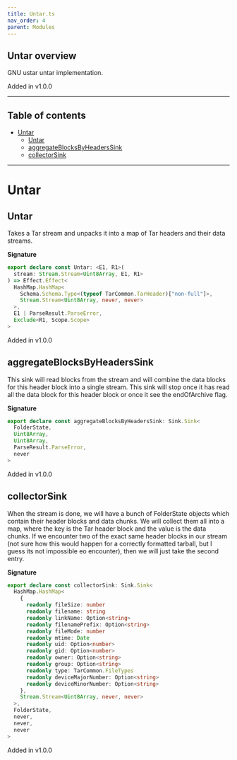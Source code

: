 ```yaml
---
title: Untar.ts
nav_order: 4
parent: Modules
---
```


## Untar overview

GNU ustar untar implementation.

Added in v1.0.0

---

<h2 class="text-delta">Table of contents</h2>

- [Untar](#untar)
  - [Untar](#untar-1)
  - [aggregateBlocksByHeadersSink](#aggregateblocksbyheaderssink)
  - [collectorSink](#collectorsink)

---

# Untar

## Untar

Takes a Tar stream and unpacks it into a map of Tar headers and their data
streams.

**Signature**

```ts
export declare const Untar: <E1, R1>(
  stream: Stream.Stream<Uint8Array, E1, R1>
) => Effect.Effect<
  HashMap.HashMap<
    Schema.Schema.Type<(typeof TarCommon.TarHeader)["non-full"]>,
    Stream.Stream<Uint8Array, never, never>
  >,
  E1 | ParseResult.ParseError,
  Exclude<R1, Scope.Scope>
>
```

Added in v1.0.0

## aggregateBlocksByHeadersSink

This sink will read blocks from the stream and will combine the data blocks
for this header block into a single stream. This sink will stop once it has
read all the data block for this header block or once it see the endOfArchive
flag.

**Signature**

```ts
export declare const aggregateBlocksByHeadersSink: Sink.Sink<
  FolderState,
  Uint8Array,
  Uint8Array,
  ParseResult.ParseError,
  never
>
```

Added in v1.0.0

## collectorSink

When the stream is done, we will have a bunch of FolderState objects which
contain their header blocks and data chunks. We will collect them all into a
map, where the key is the Tar header block and the value is the data chunks.
If we encounter two of the exact same header blocks in our stream (not sure
how this would happen for a correctly formatted tarball, but I guess its not
impossible eo encounter), then we will just take the second entry.

**Signature**

```ts
export declare const collectorSink: Sink.Sink<
  HashMap.HashMap<
    {
      readonly fileSize: number
      readonly filename: string
      readonly linkName: Option<string>
      readonly filenamePrefix: Option<string>
      readonly fileMode: number
      readonly mtime: Date
      readonly uid: Option<number>
      readonly gid: Option<number>
      readonly owner: Option<string>
      readonly group: Option<string>
      readonly type: TarCommon.FileTypes
      readonly deviceMajorNumber: Option<string>
      readonly deviceMinorNumber: Option<string>
    },
    Stream.Stream<Uint8Array, never, never>
  >,
  FolderState,
  never,
  never,
  never
>
```

Added in v1.0.0
